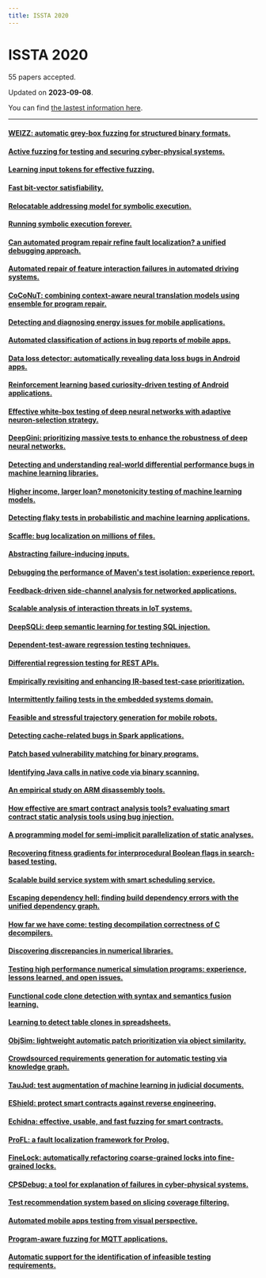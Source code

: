 ```yaml
---
title: ISSTA 2020
---
```


# ISSTA 2020

55 papers accepted.

Updated on **2023-09-08**.



You can find [the lastest information here](https://dblp.org/db/conf/issta/issta2020.html).

---

#### [WEIZZ: automatic grey-box fuzzing for structured binary formats.](https://doi.org/10.1145/3395363.3397372)

#### [Active fuzzing for testing and securing cyber-physical systems.](https://doi.org/10.1145/3395363.3397376)

#### [Learning input tokens for effective fuzzing.](https://doi.org/10.1145/3395363.3397348)

#### [Fast bit-vector satisfiability.](https://doi.org/10.1145/3395363.3397378)

#### [Relocatable addressing model for symbolic execution.](https://doi.org/10.1145/3395363.3397363)

#### [Running symbolic execution forever.](https://doi.org/10.1145/3395363.3397360)

#### [Can automated program repair refine fault localization? a unified debugging approach.](https://doi.org/10.1145/3395363.3397351)

#### [Automated repair of feature interaction failures in automated driving systems.](https://doi.org/10.1145/3395363.3397386)

#### [CoCoNuT: combining context-aware neural translation models using ensemble for program repair.](https://doi.org/10.1145/3395363.3397369)

#### [Detecting and diagnosing energy issues for mobile applications.](https://doi.org/10.1145/3395363.3397350)

#### [Automated classification of actions in bug reports of mobile apps.](https://doi.org/10.1145/3395363.3397355)

#### [Data loss detector: automatically revealing data loss bugs in Android apps.](https://doi.org/10.1145/3395363.3397379)

#### [Reinforcement learning based curiosity-driven testing of Android applications.](https://doi.org/10.1145/3395363.3397354)

#### [Effective white-box testing of deep neural networks with adaptive neuron-selection strategy.](https://doi.org/10.1145/3395363.3397346)

#### [DeepGini: prioritizing massive tests to enhance the robustness of deep neural networks.](https://doi.org/10.1145/3395363.3397357)

#### [Detecting and understanding real-world differential performance bugs in machine learning libraries.](https://doi.org/10.1145/3395363.3404540)

#### [Higher income, larger loan? monotonicity testing of machine learning models.](https://doi.org/10.1145/3395363.3397352)

#### [Detecting flaky tests in probabilistic and machine learning applications.](https://doi.org/10.1145/3395363.3397366)

#### [Scaffle: bug localization on millions of files.](https://doi.org/10.1145/3395363.3397356)

#### [Abstracting failure-inducing inputs.](https://doi.org/10.1145/3395363.3397349)

#### [Debugging the performance of Maven's test isolation: experience report.](https://doi.org/10.1145/3395363.3397381)

#### [Feedback-driven side-channel analysis for networked applications.](https://doi.org/10.1145/3395363.3397365)

#### [Scalable analysis of interaction threats in IoT systems.](https://doi.org/10.1145/3395363.3397347)

#### [DeepSQLi: deep semantic learning for testing SQL injection.](https://doi.org/10.1145/3395363.3397375)

#### [Dependent-test-aware regression testing techniques.](https://doi.org/10.1145/3395363.3397364)

#### [Differential regression testing for REST APIs.](https://doi.org/10.1145/3395363.3397374)

#### [Empirically revisiting and enhancing IR-based test-case prioritization.](https://doi.org/10.1145/3395363.3397383)

#### [Intermittently failing tests in the embedded systems domain.](https://doi.org/10.1145/3395363.3397359)

#### [Feasible and stressful trajectory generation for mobile robots.](https://doi.org/10.1145/3395363.3397387)

#### [Detecting cache-related bugs in Spark applications.](https://doi.org/10.1145/3395363.3397353)

#### [Patch based vulnerability matching for binary programs.](https://doi.org/10.1145/3395363.3397361)

#### [Identifying Java calls in native code via binary scanning.](https://doi.org/10.1145/3395363.3397368)

#### [An empirical study on ARM disassembly tools.](https://doi.org/10.1145/3395363.3397377)

#### [How effective are smart contract analysis tools? evaluating smart contract static analysis tools using bug injection.](https://doi.org/10.1145/3395363.3397385)

#### [A programming model for semi-implicit parallelization of static analyses.](https://doi.org/10.1145/3395363.3397367)

#### [Recovering fitness gradients for interprocedural Boolean flags in search-based testing.](https://doi.org/10.1145/3395363.3397358)

#### [Scalable build service system with smart scheduling service.](https://doi.org/10.1145/3395363.3397371)

#### [Escaping dependency hell: finding build dependency errors with the unified dependency graph.](https://doi.org/10.1145/3395363.3397388)

#### [How far we have come: testing decompilation correctness of C decompilers.](https://doi.org/10.1145/3395363.3397370)

#### [Discovering discrepancies in numerical libraries.](https://doi.org/10.1145/3395363.3397380)

#### [Testing high performance numerical simulation programs: experience, lessons learned, and open issues.](https://doi.org/10.1145/3395363.3397382)

#### [Functional code clone detection with syntax and semantics fusion learning.](https://doi.org/10.1145/3395363.3397362)

#### [Learning to detect table clones in spreadsheets.](https://doi.org/10.1145/3395363.3397384)

#### [ObjSim: lightweight automatic patch prioritization via object similarity.](https://doi.org/10.1145/3395363.3404362)

#### [Crowdsourced requirements generation for automatic testing via knowledge graph.](https://doi.org/10.1145/3395363.3404363)

#### [TauJud: test augmentation of machine learning in judicial documents.](https://doi.org/10.1145/3395363.3404364)

#### [EShield: protect smart contracts against reverse engineering.](https://doi.org/10.1145/3395363.3404365)

#### [Echidna: effective, usable, and fast fuzzing for smart contracts.](https://doi.org/10.1145/3395363.3404366)

#### [ProFL: a fault localization framework for Prolog.](https://doi.org/10.1145/3395363.3404367)

#### [FineLock: automatically refactoring coarse-grained locks into fine-grained locks.](https://doi.org/10.1145/3395363.3404368)

#### [CPSDebug: a tool for explanation of failures in cyber-physical systems.](https://doi.org/10.1145/3395363.3404369)

#### [Test recommendation system based on slicing coverage filtering.](https://doi.org/10.1145/3395363.3404370)

#### [Automated mobile apps testing from visual perspective.](https://doi.org/10.1145/3395363.3402644)

#### [Program-aware fuzzing for MQTT applications.](https://doi.org/10.1145/3395363.3402645)

#### [Automatic support for the identification of infeasible testing requirements.](https://doi.org/10.1145/3395363.3402646)

